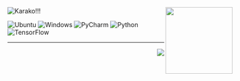 <p>
    <img src="https://count.getloli.com/get/@karakoo.github" alt="Karako!!!"/>
    <img width="150" src="https://user-images.githubusercontent.com/70872201/156012148-8873031f-7f16-4fb7-8d91-8cd08a663882.gif" align="right"/>
</p>

<!-- <p align="center">
    <img src="https://count.getloli.com/get/@karakoo.github" alt="Karako!!!"/>
    <p align="center">
        <img alt="Python" src="https://img.shields.io/badge/python-3670A0?style=for-the-badge&logo=python&logoColor=ffdd54"/>
        <img alt="Ubuuntu" src="https://img.shields.io/badge/Ubuntu-E95420?style=for-the-badge&logo=ubuntu&logoColor=white"/>
        <img alt="Windows" src="https://img.shields.io/badge/Windows%2011-0078D6?style=for-the-badge&logo=windows&logoColor=white"/>
        <img alt="Wakatime" src="https://wakatime.com/badge/user/570bddef-37a7-4738-b1f7-969ab95c4cc9.svg?style=for-the-badge"/>
    </p>
</p> -->

![Ubuntu](https://img.shields.io/badge/Ubuntu-E95420?style=for-the-badge&logo=ubuntu&logoColor=white)
![Windows](https://img.shields.io/badge/Windows%2011-0078D6?style=for-the-badge&logo=windows&logoColor=white)
![PyCharm](https://img.shields.io/badge/Pycharm-143?style=for-the-badge&logo=pycharm&logoColor=black&color=black&labelColor=green)
![Python](https://img.shields.io/badge/python-3670A0?style=for-the-badge&logo=python&logoColor=ffdd54)
![TensorFlow](https://img.shields.io/badge/TensorFlow-%23FF6F00.svg?style=for-the-badge&logo=TensorFlow&logoColor=white)

---

<!-- waka-box start -->
<!-- waka-box end -->

<img src="https://genshin-card.getloli.com/detail/9,10,12,22,27,28,30-33,35,37,38,42,46-48/75104655.png" align="right"/>
